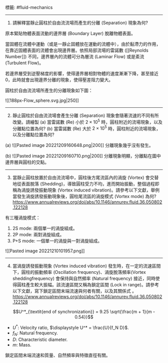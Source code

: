 標籤: #fluid-mechanics 

---

1. 請解釋當靜止圓柱於自由流流場而產生的分離 (Separation) 現象為何?

原本緊貼物體表面流動的邊界層 (Boundary Layer) 脫離物體表面。

當固體在流體中運動（或是一靜止固體放在運動的流體中），由於黏滯力的作用，在靠近固體表面的流體會出現邊界層。依照局部流場的雷諾數 ([[Reynolds Number]]) 不同，邊界層內的流體可分為層流 (Laminar Flow) 或是紊流 (Turbulent Flow)。

若邊界層受到逆壓梯度的影響，使得邊界層相對物體的速度漸漸下降，甚至接近0，此時就會出現邊界分離的現象，使得壓差阻力變大。

圓柱於自由流流場所產生的分離現象如下圖：

![[188px-Flow_sphere.svg.jpg|250]]

---

2. 靜止圓柱於自由流流場會產生分離 (Separation) 現象會隨著流速的不同有所改變。請繪製 (a) 當雷諾數 (Re) 小於 $2 \times 10^5$ 時，圓柱附近的流場現象，以及分離點位置為何? (b) 當雷諾數 (Re) 大於 $2\times 10^5$ 時，圓柱附近的流場現象，以及分離點位置為何?

(a)
![[Pasted image 20221209160648.png|200]]
分離現象幾乎沒有發生。

(b)
![[Pasted image 20221209160710.png|200]]
分離現象明顯，分離點在圖中邊界層與圓柱的交點。

---

3. 當靜止圓柱放置於自由流流場中，圓柱後方尾流區內的渦旋 (Vortex) 會交替地從表面脫落 (Shedding)，導致圓柱受力不均，進而開始振動，整個過程即稱為渦旋誘發振動現象 (Vortex induced vibration)。請參考以下文獻，舉例當發生渦旋誘發振動現象後，圓柱尾流區的渦旋模式 (Vortex mode) 為何?
https://www.annualreviews.org/doi/abs/10.1146/annurev.fluid.36.050802.122128

有三種渦旋模式：
1. 2S mode: 兩個單一的渦旋組成。
2. 2P mode: 兩對渦旋組成。
3. P+S mode: 一個單一的渦旋與一對渦旋組成。

![[Pasted image 20221210101957.png]]

---

4. 當渦旋誘發振動現象 (Vortex induced vibration) 發生時，在一定的流速區間下，圓柱的振動頻率 (Oscillation frequency)、渦旋脫落頻率(Vortex sheddingfrequency) 會保持與自然頻率 (Natural frequency) 接近，同時使得圓柱產生較大振幅。該流速區間又稱為鎖定區間 (Lock in range)。請參考以下文獻，寫下鎖定區間末端流速與何者有關，以及其關係式 。
https://www.annualreviews.org/doi/abs/10.1146/annurev.fluid.36.050802.122128

$$U^*_{\textit{end of synchronization}} = 9.25 \sqrt{\frac{m + 1}{m - 0.54}}$$

- $U^*$: Velocity ratio, $\displaystyle U^* = \frac{U}{f_N D}$.
- $f_N$: Natural frequency.
- $D$: Characteristic diameter.
- $m$: Mass.

鎖定區間末端流速和質量、自然頻率與特徵直徑有關。